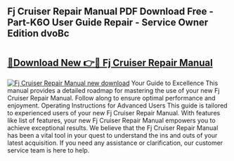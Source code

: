 ## Fj Cruiser Repair Manual PDF Download Free - Part-K6O User Guide Repair - Service Owner Edition dvoBc

# <h2><a href="http://bc16728.oget.top/?id=Fj+Cruiser+Repair+Manual">🔗Download New 👉🔴 Fj Cruiser Repair Manual</a></h2>

[![Fj Cruiser Repair Manual new download](https://i.imgur.com/5g1atiW.png)](http://bc16728.oget.top/?id=Fj+Cruiser+Repair+Manual)
Your Guide to Excellence This manual provides a detailed roadmap for mastering the use of your new Fj Cruiser Repair Manual. Follow along to ensure optimal performance and enjoyment. Operating Instructions for Advanced Users This guide is tailored to experienced users of your new Fj Cruiser Repair Manual. With features like list of features, your new Fj Cruiser Repair Manual empowers you to achieve exceptional results. We believe that the Fj Cruiser Repair Manual has been a vital tool in your quest to understand the ins and outs of your latest acquisition. If you need any assistance or clarification, our customer service team is here to help.
